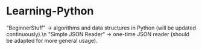 # Learning-Python
"BeginnerStuff" -> algorithms and data structures in Python (will be updated continuously).\n
"Simple JSON Reader" -> one-time JSON reader (should be adapted for more general usage).
